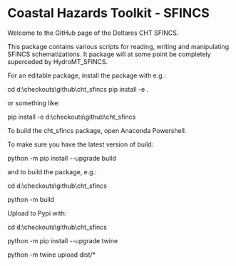 # Coastal Hazards Toolkit - SFINCS

Welcome to the GitHub page of the Deltares CHT SFINCS.

This package contains various scripts for reading, writing and manipulating SFINCS schematizations. It package will at some point be completely superceded by HydroMT_SFINCS.

For an editable package, install the package with e.g.:

cd d:\checkouts\github\cht_sfincs
pip install -e .

or something like:

pip install -e d:\checkouts\github\cht_sfincs



To build the cht_sfincs package, open Anaconda Powershell.

To make sure you have the latest version of build:

python -m pip install --upgrade build

and to build the package, e.g.: 

cd d:\checkouts\github\cht_sfincs

python -m build

Upload to Pypi with:

cd d:\checkouts\github\cht_sfincs

python -m pip install --upgrade twine

python -m twine upload dist/*
